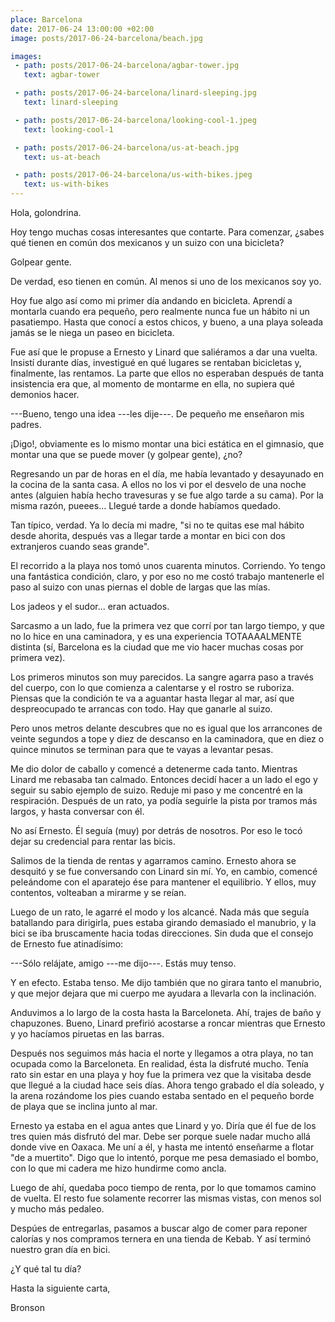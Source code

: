 ```yaml
---
place: Barcelona
date: 2017-06-24 13:00:00 +02:00
image: posts/2017-06-24-barcelona/beach.jpg

images:
 - path: posts/2017-06-24-barcelona/agbar-tower.jpg
   text: agbar-tower

 - path: posts/2017-06-24-barcelona/linard-sleeping.jpg
   text: linard-sleeping

 - path: posts/2017-06-24-barcelona/looking-cool-1.jpeg
   text: looking-cool-1

 - path: posts/2017-06-24-barcelona/us-at-beach.jpg
   text: us-at-beach

 - path: posts/2017-06-24-barcelona/us-with-bikes.jpeg
   text: us-with-bikes
---
```


Hola, golondrina.

Hoy tengo muchas cosas interesantes que contarte. Para comenzar, ¿sabes qué tienen en común dos mexicanos y un suizo con una bicicleta?

Golpear gente.

De verdad, eso tienen en común. Al menos si uno de los mexicanos soy yo.

Hoy fue algo así como mi primer día andando en bicicleta. Aprendí a montarla cuando era pequeño, pero realmente nunca fue un hábito ni un pasatiempo. Hasta que conocí a estos chicos, y bueno, a una playa soleada jamás se le niega un paseo en bicicleta.

Fue así que le propuse a Ernesto y Linard que saliéramos a dar una vuelta. Insistí durante días, investigué en qué lugares se rentaban bicicletas y, finalmente, las rentamos. La parte que ellos no esperaban después de tanta insistencia era que, al momento de montarme en ella, no supiera qué demonios hacer.

---Bueno, tengo una idea ---les dije---. De pequeño me enseñaron mis padres.

¡Digo!, obviamente es lo mismo montar una bici estática en el gimnasio, que montar una que se puede mover (y golpear gente), ¿no?

Regresando un par de horas en el día, me había levantado y desayunado en la cocina de la santa casa. A ellos no los vi por el desvelo de una noche antes (alguien había hecho travesuras y se fue algo tarde a su cama). Por la misma razón, pueees... Llegué tarde a donde habíamos quedado.

Tan típico, verdad. Ya lo decía mi madre, "si no te quitas ese mal hábito desde ahorita, después vas a llegar tarde a montar en bici con dos extranjeros cuando seas grande".

El recorrido a la playa nos tomó unos cuarenta minutos. Corriendo. Yo tengo una fantástica condición, claro, y por eso no me costó trabajo mantenerle el paso al suizo con unas piernas el doble de largas que las mías.

Los jadeos y el sudor... eran actuados.

Sarcasmo a un lado, fue la primera vez que corrí por tan largo tiempo, y que no lo hice en una caminadora, y es una experiencia TOTAAAALMENTE distinta (sí, Barcelona es la ciudad que me vio hacer muchas cosas por primera vez).

Los primeros minutos son muy parecidos. La sangre agarra paso a través del cuerpo, con lo que comienza a calentarse y el rostro se ruboriza. Piensas que la condición te va a aguantar hasta llegar al mar, así que despreocupado te arrancas con todo. Hay que ganarle al suizo.

Pero unos metros delante descubres que no es igual que los arrancones de veinte segundos a tope y diez de descanso en la caminadora, que en diez o quince minutos se terminan para que te vayas a levantar pesas.

Me dio dolor de caballo y comencé a detenerme cada tanto. Mientras Linard me rebasaba tan calmado. Entonces decidí hacer a un lado el ego y seguir su sabio ejemplo de suizo. Reduje mi paso y me concentré en la respiración. Después de un rato, ya podía seguirle la pista por tramos más largos, y hasta conversar con él.

No así Ernesto. Él seguía (muy) por detrás de nosotros. Por eso le tocó dejar su credencial para rentar las bicis.

Salimos de la tienda de rentas y agarramos camino. Ernesto ahora se desquitó y se fue conversando con Linard sin mí. Yo, en cambio, comencé peleándome con el aparatejo ése para mantener el equilibrio. Y ellos, muy contentos, volteaban a mirarme y se reían.

Luego de un rato, le agarré el modo y los alcancé. Nada más que seguía batallando para dirigirla, pues estaba girando demasiado el manubrio, y la bici se iba bruscamente hacia todas direcciones. Sin duda que el consejo de Ernesto fue atinadísimo:

---Sólo relájate, amigo ---me dijo---. Estás muy tenso.

Y en efecto. Estaba tenso. Me dijo también que no girara tanto el manubrio, y que mejor dejara que mi cuerpo me ayudara a llevarla con la inclinación.

Anduvimos a lo largo de la costa hasta la Barceloneta. Ahí, trajes de baño y chapuzones. Bueno, Linard prefirió acostarse a roncar mientras que Ernesto y yo hacíamos piruetas en las barras.

Después nos seguimos más hacia el norte y llegamos a otra playa, no tan ocupada como la Barceloneta. En realidad, ésta la disfruté mucho. Tenía rato sin estar en una playa y hoy fue la primera vez que la visitaba desde que llegué a la ciudad hace seis días. Ahora tengo grabado el día soleado, y la arena rozándome los pies cuando estaba sentado en el pequeño borde de playa que se inclina junto al mar.

Ernesto ya estaba en el agua antes que Linard y yo. Diría que él fue de los tres quien más disfrutó del mar. Debe ser porque suele nadar mucho allá donde vive en Oaxaca. Me uní a él, y hasta me intentó enseñarme a flotar "de a muertito".  Digo que lo intentó, porque me pesa demasiado el bombo, con lo que mi cadera me hizo hundirme como ancla.

Luego de ahí, quedaba poco tiempo de renta, por lo que tomamos camino de vuelta. El resto fue solamente recorrer las mismas vistas, con menos sol y mucho más pedaleo.

Despúes de entregarlas, pasamos a buscar algo de comer para reponer calorías y nos compramos ternera en una tienda de Kebab. Y así terminó nuestro gran día en bici.

¿Y qué tal tu día?

Hasta la siguiente carta,

Bronson

<!-- fue en la bici -->

<!-- .del edificio con forma de pene que nos encontramos antes de .

que es tan emblemático de la ciudad. -->

